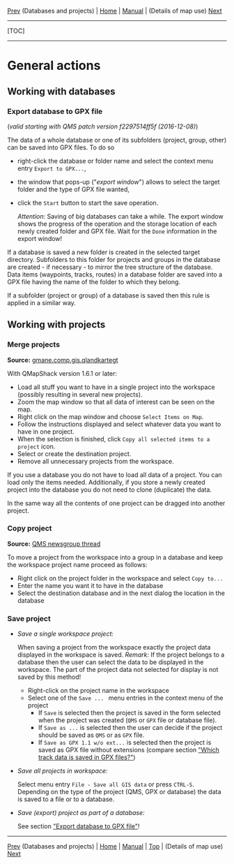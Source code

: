 [Prev](AdvProjects) (Databases and projects) | [Home](Home) | [Manual](DocMain) | (Details of map use) [Next](AdvMapDetails)
- - -
[TOC]
- - -

# General actions

## Working with databases

### Export database to GPX file

(_valid starting with QMS patch version  f2297514ff5f (2016-12-08)_)

The data of a whole database or one of its subfolders (project, group, other) can be saved into GPX files. To do so

* right-click the database or folder name and select the context menu entry `Export to GPX...`,
* the window that pops-up ("_export window_") allows to select the target folder and the type of GPX file wanted,
* click the `Start` button to start the save operation.

  _Attention:_ Saving of big databases
  can take a while. The export window shows the progress of the operation and the storage location of each
  newly created folder and GPX file. Wait for the `Done` information in the export window!

If a database is saved a new folder is created in the selected target directory. Subfolders to this folder for projects
and groups in the database are created - if necessary - to mirror the tree structure of the database. Data items (waypoints, tracks,
routes) in a database folder are saved into a GPX file having the name of the folder to which they belong.

If a subfolder (project or group) of a database is saved then this rule is applied in a similar way.

## Working with projects

### Merge projects

**Source:** [gmane.comp.gis.qlandkartegt](http://article.gmane.org/gmane.comp.gis.qlandkartegt.user/2612)

With QMapShack version 1.6.1 or later:

  * Load all stuff you want to have in a single project into the workspace (possibly resulting in several new projects).
  * Zoom the map window so that all data of interest can be seen on the map.
  * Right click on the map window and choose `Select Items on Map`.
  * Follow the instructions displayed and select whatever data you want to have in one project.
  * When the selection is finished, click `Copy all selected items to a project` icon.
  * Select or create the destination project.
  * Remove all unnecessary projects from the workspace.

If you use a database you do not have to load all data of a project.
You can load only the items needed. Additionally, if you store a newly created
project into the database you do not need to clone (duplicate) the data.

In the same way all the contents of one project can be dragged into another project.


### Copy project

**Source:** [QMS newsgroup thread](https://sourceforge.net/p/qlandkartegt/mailman/message/35527720/)

To move a project from the workspace into a group in a database and keep the workspace project name proceed as follows:

* Right click on the project folder in the workspace and select `Copy to...`
* Enter the name you want it to have in the database
* Select the destination database and in the next dialog the location in the database

### Save project

* _Save a single workspace project:_

    When saving a project from the workspace exactly the project data displayed in the workspace is saved.
    _Remark:_ If the project belongs to a database then the user can select the data to be displayed in the workspace.
    The part of the project data not selected for display is not saved by this method!
    * Right-click on the project name in the workspace
    * Select one of the `Save ... ` menu entries in the context menu of the project
        * If `Save` is selected then the project is saved in the form selected when the project was created
           (`QMS` or `GPX` file or database file).
        * If `Save as ...` is selected then the user can decide if the project should be saved as `QMS` or as `GPX` file.
        * If `Save as GPX 1.1 w/o ext...` is selected then the project is saved as GPX file without extensions
           (compare section
           ["Which track data is saved in GPX files?"](DocFaqHandling#markdown-header-which-track-data-is-saved-in-gpx-files))

* _Save all projects in workspace:_

    Select menu entry `File - Save all GIS data` or press `CTRL-S`. Depending on the type of the project (QMS, GPX or database)
    the data is saved to a file or to a database.

* _Save (export) project as part of a database:_

    See section ["Export database to GPX file"](AdvProjActions#markdown-header-export-database-to-gpx-file)!


- - -
[Prev](AdvProjects) (Databases and projects) | [Home](Home) | [Manual](DocMain) | [Top](#) | (Details of map use) [Next](AdvMapDetails)
